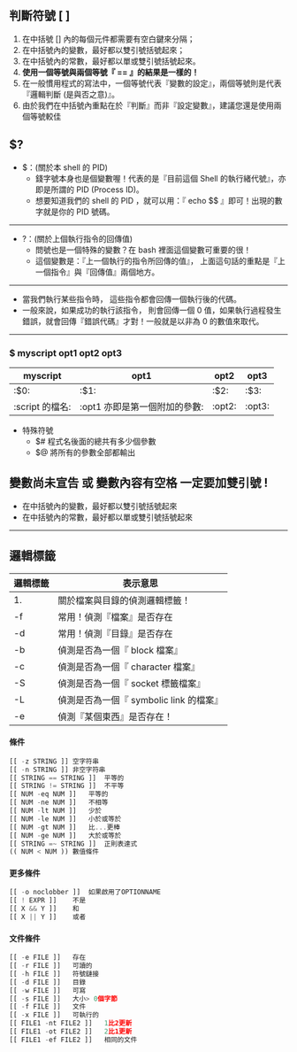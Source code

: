 ## 判斷符號 [ ]

1. 在中括號 [] 內的每個元件都需要有空白鍵來分隔；
2. 在中括號內的變數，最好都以雙引號括號起來；
3. 在中括號內的常數，最好都以單或雙引號括號起來。
4. **使用一個等號與兩個等號『 == 』的結果是一樣的！**
5. 在一般慣用程式的寫法中，一個等號代表『變數的設定』，兩個等號則是代表『邏輯判斷 (是與否之意)』。 
6. 由於我們在中括號內重點在於『判斷』而非『設定變數』，建議您還是使用兩個等號較佳



## $?

* $：(關於本 shell 的 PID)
    * 錢字號本身也是個變數喔！代表的是『目前這個 Shell 的執行緒代號』，亦即是所謂的 PID (Process ID)。 
    *   想要知道我們的 shell 的 PID ，就可以用：『 echo $$ 』即可！出現的數字就是你的 PID 號碼。
---
* ?：(關於上個執行指令的回傳值)
    * 問號也是一個特殊的變數？在 bash 裡面這個變數可重要的很！
    * 這個變數是：『上一個執行的指令所回傳的值』， 上面這句話的重點是『上一個指令』與『回傳值』兩個地方。
---
* 當我們執行某些指令時， 這些指令都會回傳一個執行後的代碼。
* 一般來說，如果成功的執行該指令， 則會回傳一個 0 值，如果執行過程發生錯誤，就會回傳『錯誤代碼』才對！一般就是以非為 0 的數值來取代。
---
### $ myscript opt1 opt2 opt3 
| myscript | opt1 | opt2 | opt3 |
| ---- | ---- | ---- | ---- |
| :$0: | :$1: | :$2: | :$3: |
| :script 的檔名: | :opt1 亦即是第一個附加的參數: | :opt2: | :opt3: |
* 特殊符號
    * $# 程式名後面的總共有多少個參數
    * $@ 將所有的參數全部都輸出


## 變數尚未宣告 或 變數內容有空格  一定要加雙引號 !
* 在中括號內的變數，最好都以雙引號括號起來
* 在中括號內的常數，最好都以單或雙引號括號起來


---
## 邏輯標籤
| 邏輯標籤 | 表示意思 |
| ---- | ---- |
| 1. | 關於檔案與目錄的偵測邏輯標籤！ |
| -f | 常用！偵測『檔案』是否存在 |
| -d | 常用！偵測『目錄』是否存在 |
| -b | 偵測是否為一個『 block 檔案』 |
| -c | 偵測是否為一個『 character 檔案』 |
| -S | 偵測是否為一個『 socket 標籤檔案』 |
| -L | 偵測是否為一個『 symbolic link 的檔案』 |
| -e | 偵測『某個東西』是否存在！ |


#### 條件
```js
[[ -z STRING ]]	空字符串
[[ -n STRING ]]	非空字符串
[[ STRING == STRING ]]	平等的
[[ STRING != STRING ]]	不平等
[[ NUM -eq NUM ]]	平等的
[[ NUM -ne NUM ]]	不相等
[[ NUM -lt NUM ]]	少於
[[ NUM -le NUM ]]	小於或等於
[[ NUM -gt NUM ]]	比...更棒
[[ NUM -ge NUM ]]	大於或等於
[[ STRING =~ STRING ]]	正則表達式
(( NUM < NUM ))	數值條件
```
#### 更多條件
```js
[[ -o noclobber ]]	如果啟用了OPTIONNAME
[[ ! EXPR ]]	不是
[[ X && Y ]]	和
[[ X || Y ]]	或者
```

#### 文件條件
```js
[[ -e FILE ]]	存在
[[ -r FILE ]]	可讀的
[[ -h FILE ]]	符號鏈接
[[ -d FILE ]]	目錄
[[ -w FILE ]]	可寫
[[ -s FILE ]]	大小> 0個字節
[[ -f FILE ]]	文件
[[ -x FILE ]]	可執行的
[[ FILE1 -nt FILE2 ]]	1比2更新
[[ FILE1 -ot FILE2 ]]	2比1更新
[[ FILE1 -ef FILE2 ]]	相同的文件
```






